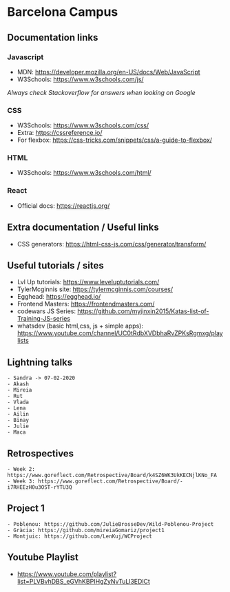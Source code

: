 # Barcelona Campus

## Documentation links

### Javascript
 - MDN: https://developer.mozilla.org/en-US/docs/Web/JavaScript
 - W3Schools: https://www.w3schools.com/js/

*Always check Stackoverflow for answers when looking on Google*

### CSS
 - W3Schools: https://www.w3schools.com/css/
 - Extra: https://cssreference.io/
 - For flexbox: https://css-tricks.com/snippets/css/a-guide-to-flexbox/

### HTML
 - W3Schools: https://www.w3schools.com/html/

### React
 - Official docs: https://reactjs.org/

## Extra documentation / Useful links

- CSS generators: https://html-css-js.com/css/generator/transform/

## Useful tutorials / sites

 - Lvl Up tutorials: https://www.leveluptutorials.com/
 - TylerMcginnis site: https://tylermcginnis.com/courses/
 - Egghead: https://egghead.io/
 - Frontend Masters: https://frontendmasters.com/
 - codewars JS Series: https://github.com/myjinxin2015/Katas-list-of-Training-JS-series
 - whatsdev (basic html,css, js + simple apps): https://www.youtube.com/channel/UC0tRdbXVDbhaRvZPKsRgmxg/playlists

## Lightning talks

    - Sandra -> 07-02-2020
    - Akash
    - Mireia
    - Rut
    - Vlada
    - Lena
    - Ailin
    - Binay
    - Julie
    - Maca

## Retrospectives

    - Week 2: https://www.goreflect.com/Retrospective/Board/k4SZ6WK3UkKECNjlKNo_FA
    - Week 3: https://www.goreflect.com/Retrospective/Board/-i7RHEEzH0u3OST-rYTU3Q

## Project 1

    - Poblenou: https://github.com/JulieBrosseDev/Wild-Poblenou-Project
    - Gràcia: https://github.com/mireiaGomariz/project1
    - Montjuic: https://github.com/LenKuj/WCProject

## Youtube Playlist

 - https://www.youtube.com/playlist?list=PLVBvhDBS_eGVhKBPIHgZyNvTuLl3EDlCt
